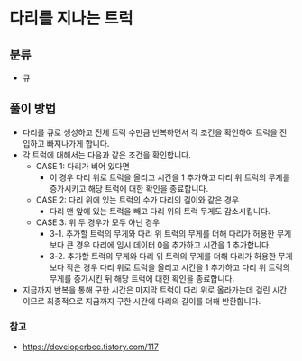 # 다리를 지나는 트럭

## 분류
- 큐

## 풀이 방법
- 다리를 큐로 생성하고 전체 트럭 수만큼 반복하면서 각 조건을 확인하여 트럭을 진입하고 빠져나가게 합니다.
- 각 트럭에 대해서는 다음과 같은 조건을 확인합니다.
	- CASE 1: 다리가 비어 있다면
		- 이 경우 다리 위로 트럭을 올리고 시간을 1 추가하고 다리 위 트럭의 무게를 증가시키고 해당 트럭에 대한 확인을 종료합니다.
	- CASE 2: 다리 위에 있는 트럭의 수가 다리의 길이와 같은 경우
		- 다리 맨 앞에 있는 트럭을 빼고 다리 위의 트럭 무게도 감소시킵니다.
	- CASE 3: 위 두 경우가 모두 아닌 경우
	 	- 3-1. 추가할 트럭의 무게와 다리 위 트럭의 무게를 더해 다리가 허용한 무게보다 큰 경우 다리에 임시 데이터 0을 추가하고 시간을 1 추가합니다.
	 	- 3-2. 추가할 트럭의 무게와 다리 위 트럭의 무게를 더해 다리가 허용한 무게보다 작은 경우 다리 위로 트럭을 올리고 시간을 1 추가하고 다리 위 트럭의 무게를 증가시킨 뒤 해당 트럭에 대한 확인을 종료합니다.
- 지금까지 반복을 통해 구한 시간은 마지막 트럭이 다리 위로 올라가는데 걸린 시간이므로 최종적으로 지금까지 구한 시간에 다리의 길이를 더해 반환합니다.

### 참고
- https://developerbee.tistory.com/117
